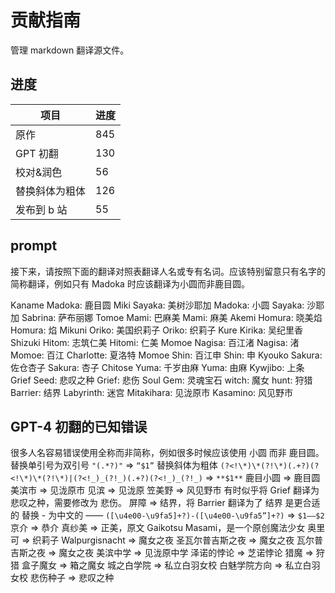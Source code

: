 # 贡献指南

管理 markdown 翻译源文件。

## 进度

| 项目           | 进度 |
| -------------- | ---- |
| 原作           | 845  |
| GPT 初翻       | 130  |
| 校对&润色      | 56   |
| 替换斜体为粗体 | 126  |
| 发布到 b 站    | 55   |

## prompt

接下来，请按照下面的翻译对照表翻译人名或专有名词。应该特别留意只有名字的简称翻译，例如只有 Madoka 时应该翻译为小圆而非鹿目圆。

Kaname Madoka: 鹿目圆
Miki Sayaka: 美树沙耶加
Madoka: 小圆
Sayaka: 沙耶加
Sabrina: 萨布丽娜
Tomoe Mami: 巴麻美
Mami: 麻美
Akemi Homura: 晓美焰
Homura: 焰
Mikuni Oriko: 美国织莉子
Oriko: 织莉子
Kure Kirika: 吴纪里香
Shizuki Hitom: 志筑仁美
Hitomi: 仁美
Momoe Nagisa: 百江渚
Nagisa: 渚
Momoe: 百江
Charlotte: 夏洛特
Momoe Shin: 百江申
Shin: 申
Kyouko Sakura: 佐仓杏子
Sakura: 杏子
Chitose Yuma: 千岁由麻
Yuma: 由麻
Kywjibo: 上条
Grief Seed: 悲叹之种
Grief: 悲伤
Soul Gem: 灵魂宝石
witch: 魔女
hunt: 狩猎
Barrier: 结界
Labyrinth: 迷宫
Mitakihara: 见泷原市
Kasamino: 风见野市

## GPT-4 初翻的已知错误

很多人名容易错误使用全称而非简称，例如很多时候应该使用 小圆 而非 鹿目圆。
替换单引号为双引号 `"(.*?)"` => `“$1”`
替换斜体为粗体 `(?<!\*)\*(?!\*)(.+?)(?<!\*)\*(?!\*)|(?<!_)_(?!_)(.+?)(?<!_)_(?!_)` => `**$1**`
鹿目小圆 => 鹿目圆
美滨市 => 见泷原市
见滨 => 见泷原
笠美野 => 风见野市
有时似乎将 Grief 翻译为 悲叹之种，需要修改为 悲伤。
屏障 => 结界，将 Barrier 翻译为了 结界 是更合适的
替换 - 为中文的 —— `([\u4e00-\u9fa5]+?)-([\u4e00-\u9fa5”]+?)` => `$1——$2`
京介 => 恭介
真纱美 => 正美，原文 Gaikotsu Masami，是一个原创魔法少女
奥里可 => 织莉子
Walpurgisnacht => 魔女之夜
圣瓦尔普吉斯之夜 => 魔女之夜
瓦尔普吉斯之夜 => 魔女之夜
美滨中学 => 见泷原中学
泽诺的悖论 => 芝诺悖论
猎魔 => 狩猎
盒子魔女 => 箱之魔女
城之白学院 => 私立白羽女校
白魅学院方向 => 私立白羽女校
悲伤种子 => 悲叹之种
